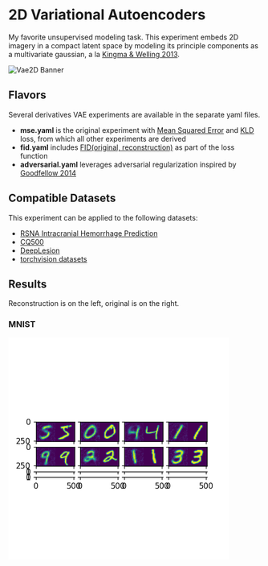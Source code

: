 # 2D Variational Autoencoders
My favorite unsupervised modeling task. This experiment embeds 2D imagery in a compact latent space by modeling its principle components as a multivariate gaussian, a la [Kingma & Welling 2013](https://arxiv.org/abs/1312.6114).

![Vae2D Banner](images/vae2d_banner.png)

## Flavors
Several derivatives VAE experiments are available in the separate yaml files.
- **mse.yaml** is the original experiment with [Mean Squared Error](https://en.wikipedia.org/wiki/Mean_squared_error) and [KLD](https://en.wikipedia.org/wiki/Kullback%E2%80%93Leibler_divergence) loss, from which all other experiments are derived
- **fid.yaml** includes [FID(original, reconstruction)](https://en.wikipedia.org/wiki/Fr%C3%A9chet_inception_distance) as part of the loss function
- **adversarial.yaml** leverages adversarial regularization inspired by [Goodfellow 2014](https://arxiv.org/abs/1406.2661)

## Compatible Datasets
This experiment can be applied to the following datasets:
- [RSNA Intracranial Hemorrhage Prediction](https://www.kaggle.com/c/rsna-intracranial-hemorrhage-detection)
- [CQ500](http://headctstudy.qure.ai/dataset)
- [DeepLesion](https://www.nih.gov/news-events/news-releases/)
- [torchvision datasets](https://pytorch.org/docs/stable/torchvision/datasets.html)

## Results
Reconstruction is on the left, original is on the right.
### MNIST
![MNIST_VAE_ResNetVAE2d_FID_49.png](images/MNIST_VAE_ResNetVAE2d_FID_49.png)